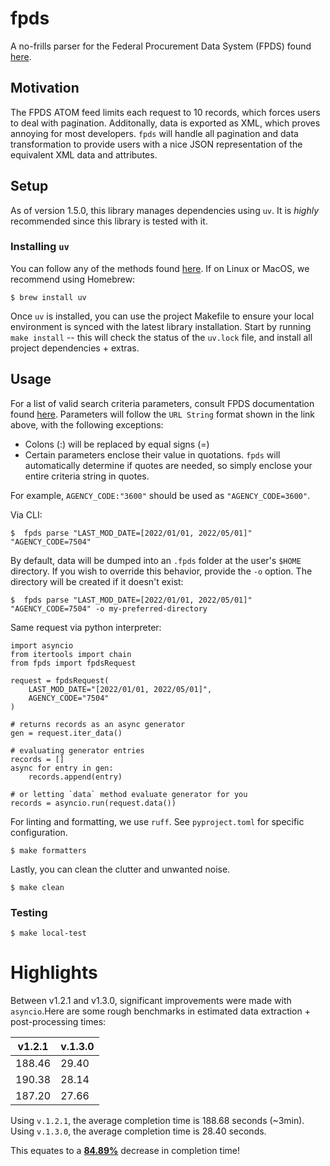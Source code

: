 # fpds
A no-frills parser for the Federal Procurement Data System (FPDS) found
[here](https://www.fpds.gov/fpdsng_cms/index.php/en/).


## Motivation
The FPDS ATOM feed limits each request to 10 records, which forces users to deal with pagination. Additonally, data is exported as XML, which proves annoying for most developers. `fpds` will handle all pagination and data
transformation to provide users with a nice JSON representation of the
equivalent XML data and attributes.


## Setup
As of version 1.5.0, this library manages dependencies using `uv`. It is
_highly_ recommended since this library is tested with it.

### Installing `uv`

You can follow any of the methods found [here](https://docs.astral.sh/uv/getting-started/installation/). If on Linux or MacOS,
we recommend using Homebrew:

```
$ brew install uv
```

Once `uv` is installed, you can use the project Makefile to ensure your local environment is synced with the latest library installation. Start by running `make install` -- this will
check the status of the `uv.lock` file, and install all project dependencies + extras.


## Usage
For a list of valid search criteria parameters, consult FPDS documentation
found [here](https://www.fpds.gov/wiki/index.php/Atom_Feed_Usage). Parameters
will follow the `URL String` format shown in the link above, with the
following exceptions:

 + Colons (:) will be replaced by equal signs (=)
 + Certain parameters enclose their value in quotations. `fpds` will
automatically determine if quotes are needed, so simply enclose your
entire criteria string in quotes.

 For example, `AGENCY_CODE:"3600"` should be used as `"AGENCY_CODE=3600"`.

Via CLI:
```
$  fpds parse "LAST_MOD_DATE=[2022/01/01, 2022/05/01]" "AGENCY_CODE=7504"
```

By default, data will be dumped into an `.fpds` folder at the user's
`$HOME` directory. If you wish to override this behavior, provide the `-o`
option. The directory will be created if it doesn't exist:

```
$  fpds parse "LAST_MOD_DATE=[2022/01/01, 2022/05/01]" "AGENCY_CODE=7504" -o my-preferred-directory
```

Same request via python interpreter:
```{python}
import asyncio
from itertools import chain
from fpds import fpdsRequest

request = fpdsRequest(
    LAST_MOD_DATE="[2022/01/01, 2022/05/01]",
    AGENCY_CODE="7504"
)

# returns records as an async generator
gen = request.iter_data()

# evaluating generator entries
records = []
async for entry in gen:
    records.append(entry)

# or letting `data` method evaluate generator for you
records = asyncio.run(request.data())
```

For linting and formatting, we use `ruff`. See `pyproject.toml`
for specific configuration.

```
$ make formatters
```

Lastly, you can clean the clutter and unwanted noise.

```
$ make clean
```

### Testing
```
$ make local-test
```

# Highlights

Between v1.2.1 and v1.3.0, significant improvements were made with `asyncio`.Here are some rough benchmarks in estimated data extraction + post-processing
times:

| v1.2.1 | v.1.3.0 |
-------- | --------
188.46   | 29.40
190.38   | 28.14
187.20   | 27.66

Using `v.1.2.1`, the average completion time is 188.68 seconds (~3min).
Using `v.1.3.0`, the average completion time is 28.40 seconds.

This equates to a <u>**84.89%**</u> decrease in completion time!
